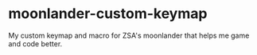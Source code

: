 # moonlander-custom-keymap
My custom keymap and macro for ZSA's moonlander that helps me game and code better.
